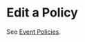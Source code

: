 <meta name="robots" content="noindex">

# Edit a Policy

See [Event Policies](https://docs.spot.io/administration/notification-center/event-policies/).
